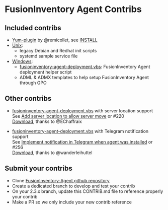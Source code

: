 
# FusionInventory Agent Contribs

## Included contribs

 * [Yum-plugin](contrib/yum-plugin) by @remicollet, see [INSTALL](contrib/yum-plugin/INSTALL)
 * [Unix](contrib/unix):
   * legacy Debian and Redhat init scripts
   * systemd sample service file
 * [Windows](contrib/windows):
   * [fusioninventory-agent-deployment.vbs](contrib/windows/fusioninventory-agent-deployment.vbs):
     FusionInventory Agent deployment helper script
   * ADML & ADMX templates to help setup FusionInventory Agent through GPO

## Other contribs

 * [fusioninventory-agent-deployment.vbs](contrib/windows/fusioninventory-agent-deployment.vbs) with server location support  
   See [Add server location to allow server move](https://github.com/EChaffraix/fusioninventory-agent/commit/16507d0a5da09e019d5baa6264b97edf3efb3164) or #220  
   [Download](https://github.com/EChaffraix/ws/fusioninventory-agent/raw/2.3.x/contrib/windows/fusioninventory-agent-deployment.vbs), thanks to @EChaffraix

 * [fusioninventory-agent-deployment.vbs](contrib/windows/fusioninventory-agent-deployment.vbs) with Telegram notification support  
   See [Implement notification in Telegram when agent was installed](https://github.com/fusioninventory/fusioninventory-agent/pull/256/commits/86c9f85516e89394523ef5641911974cfc684326) or #256  
   [Download](https://github.com/fusioninventory/fusioninventory-agent/raw/86c9f85516e89394523ef5641911974cfc684326/contrib/windows/fusioninventory-agent-deployment.vbs), thanks to @wanderleihuttel

## Submit your contribs

 * Clone [FusionInventory-Agent github repository](https://github.com/fusioninventory/fusioninventory-agent)
 * Create a dedicated branch to develop and test your contrib
 * On your 2.3.x branch, update this CONTRIB.md file to reference properly your contrib
 * Make a PR so we only include your new contrib reference
